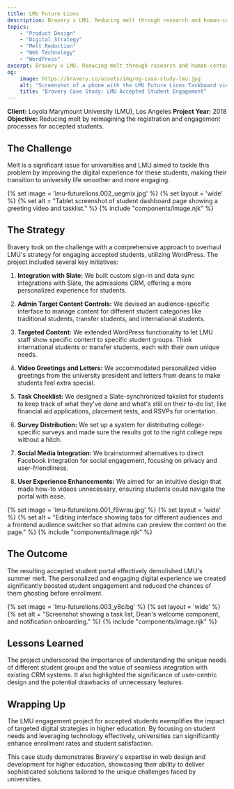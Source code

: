 ```yaml
---
title: LMU Future Lions
description: Bravery x LMU. Reducing melt through research and human-centered design.
topics:
    - "Product Design"
    - "Digital Strategy"
    - "Melt Reduction"
    - "Web Technology"
    - "WordPress"
excerpt: Bravery x LMU. Reducing melt through research and human-centered design.
og:
    image: https://bravery.co/assets/img/og-case-study-lmu.jpg
    alt: "Screenshot of a phone with the LMU Future Lions Taskboard view. Text reads Bravery Case Study. Loyola Marymount University - Future Lions"
    title: "Bravery Case Study: LMU Accepted Student Engagement"
---
```


**Client:** Loyola Marymount University (LMU), Los Angeles
**Project Year:** 2018
**Objective:** Reducing melt by reimagining the registration and engagement processes for accepted students.

## The Challenge

Melt is a significant issue for universities and LMU aimed to tackle this problem by improving the digital experience for these students, making their transition to university life smoother and more engaging.

{% set image = 'lmu-futurelions.002_uegmix.jpg' %}
{% set layout = 'wide' %}
{% set alt = "Tablet screenshot of student dashboard page showing a greeting video and tasklist." %}
{% include "components/image.njk" %}

## The Strategy

Bravery took on the challenge with a comprehensive approach to overhaul LMU's strategy for engaging accepted students, utilizing WordPress. The project included several key initiatives:

1. **Integration with Slate:** We built custom sign-in and data sync integrations with Slate, the admissions CRM, offering a more personalized experience for students.

2. **Admin Target Content Controls:** We devised an audience-specific interface to manage content for different student categories like traditional students, transfer students, and international students.

3. **Targeted Content:** We extended WordPress functionality to let LMU staff show specific content to specific student groups. Think international students or transfer students, each with their own unique needs.

4. **Video Greetings and Letters:** We accommodated personalized video greetings from the university president and letters from deans to make students feel extra special.

5. **Task Checklist:** We designed a Slate-synchronized takslist for students to keep track of what they've done and what's still on their to-do list, like financial aid applications, placement tests, and RSVPs for orientation.

6. **Survey Distribution:** We set up a system for distributing college-specific surveys and made sure the results got to the right college reps without a hitch.

7. **Social Media Integration:** We brainstormed alternatives to direct Facebook integration for social engagement, focusing on privacy and user-friendliness.

8. **User Experience Enhancements:** We aimed for an intuitive design that made how-to videos unnecessary, ensuring students could navigate the portal with ease.

{% set image = 'lmu-futurelions.001_f6wrau.jpg' %}
{% set layout = 'wide' %}
{% set alt = "Editing interface showing tabs for different audiences and a frontend audience switcher so that admins can preview the content on the page." %}
{% include "components/image.njk" %}

## The Outcome

The resulting accepted student portal effectively demolished LMU's summer melt. The personalized and engaging digital experience we created significantly boosted student engagement and reduced the chances of them ghosting before enrollment.

{% set image = 'lmu-futurelions.003_y8cibg' %}
{% set layout = 'wide' %}
{% set alt = "Screenshot showing a task list, Dean's welcome component, and notification onboarding." %}
{% include "components/image.njk" %}

## Lessons Learned

The project underscored the importance of understanding the unique needs of different student groups and the value of seamless integration with existing CRM systems. It also highlighted the significance of user-centric design and the potential drawbacks of unnecessary features.

## Wrapping Up

The LMU engagement project for accepted students exemplifies the impact of targeted digital strategies in higher education. By focusing on student needs and leveraging technology effectively, universities can significantly enhance enrollment rates and student satisfaction.

This case study demonstrates Bravery's expertise in web design and development for higher education, showcasing their ability to deliver sophisticated solutions tailored to the unique challenges faced by universities.
